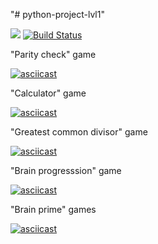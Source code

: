 "# python-project-lvl1" 

<a href="https://codeclimate.com/github/SergSm/python-project-lvl1/maintainability"><img src="https://api.codeclimate.com/v1/badges/e0b640003f838ec44790/maintainability" /></a> [![Build Status](https://travis-ci.org/SergSm/python-project-lvl1.svg?branch=master)](https://travis-ci.org/SergSm/python-project-lvl1)



"Parity check" game

[![asciicast](https://asciinema.org/a/9TOAYUdkuzKiPckW636Wf4XwH.svg)](https://asciinema.org/a/9TOAYUdkuzKiPckW636Wf4XwH)


"Calculator" game

[![asciicast](https://asciinema.org/a/dbDE7gyUiqOsinLEpfVoRzxpi.svg)](https://asciinema.org/a/dbDE7gyUiqOsinLEpfVoRzxpi)


"Greatest common divisor" game

[![asciicast](https://asciinema.org/a/9g26nT8D2ITKm9j8r6KumRwTG.svg)](https://asciinema.org/a/9g26nT8D2ITKm9j8r6KumRwTG)


"Brain progresssion" game

[![asciicast](https://asciinema.org/a/bqLDOXBD2jLc0u0vQfbBlNygG.svg)](https://asciinema.org/a/bqLDOXBD2jLc0u0vQfbBlNygG)


"Brain prime" games

[![asciicast](https://asciinema.org/a/2tZWaF3wVilrKEHEQrPzBciJ5.svg)](https://asciinema.org/a/2tZWaF3wVilrKEHEQrPzBciJ5)


